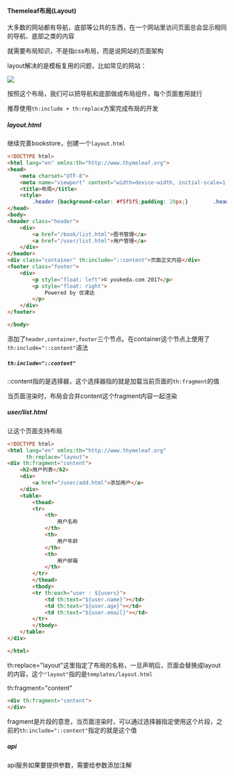 #### Themeleaf布局(Layout)

大多数的网站都有导航，底部等公共的东西，在一个网站里访问页面总会显示相同的导航、底部之类的内容

就需要布局知识，不是指css布局，而是说网站的页面架构

layout解决的是模板复用的问题，比如常见的网站：

![](https://style.youkeda.com/img/ham/course/j4/book/layout.svg)

按照这个布局，我们可以把导航和底部做成布局组件，每个页面套用就行

推荐使用`th:include + th:replace`方案完成布局的开发

##### layout.html

继续完善bookstore，创建一个`layout.html`

```html
<!DOCTYPE html>
<html lang="en" xmlns:th="http://www.thymeleaf.org">
<head>
    <meta charset="UTF-8">
    <meta name="viewport" content="width=device-width, initial-scale=1.0"/>
    <title>布局</title>
    <style>
        .header {background-color: #f5f5f5;padding: 20px;}        .header a {padding: 0 20px;}        .container {padding: 20px;margin:20px auto;}        .footer {height: 40px;background-color: #f5f5f5;border-top: 1px solid #ddd;padding: 20px;}    </style>
</head>
<body>
<header class="header">
    <div>
        <a href="/book/list.html">图书管理</a>
        <a href="/user/list.html">用户管理</a>
    </div>
</header>
<div class="container" th:include="::content">页面正文内容</div>
<footer class="footer">
    <div>
        <p style="float: left">© youkeda.com 2017</p>
        <p style="float: right">
            Powered by 优课达
        </p>
    </div>
</footer>

</body>
```

添加了`header,container,footer`三个节点。在container这个节点上使用了`th:include="::content"`语法

##### `th:include="::content"`

::content指的是选择器，这个选择器指的就是加载当前页面的`th:fragment`的值

当页面渲染时，布局会合并content这个fragment内容一起渲染

##### user/list.html

让这个页面支持布局

```html
<!DOCTYPE html>
<html lang="en" xmlns:th="http://www.thymeleaf.org"
      th:replace="layout">
<div th:fragment="content">
    <h2>用户列表</h2>
    <div>
        <a href="/user/add.html">添加用户</a>
    </div>
    <table>
        <thead>
        <tr>
            <th>
                用户名称
            </th>
            <th>
                用户年龄
            </th>
            <th>
                用户邮箱
            </th>
        </tr>
        </thead>
        <tbody>
        <tr th:each="user : ${users}">
            <td th:text="${user.name}"></td>
            <td th:text="${user.age}"></td>
            <td th:text="${user.email}"></td>
        </tr>
        </tbody>
    </table>
</div>

</html>
```

th:replace="layout"这里指定了布局的名称，一旦声明后，页面会替换成layout的内容，这个`"layout"`指的是`templates/layout.html`

th:fragment="content"

```html
<div th:fragment="content">
</div>
```

fragment是片段的意思，当页面渲染时，可以通过选择器指定使用这个片段，之前的`th:include="::content"`指定的就是这个值

##### api

api服务如果要提供参数，需要给参数添加注解

